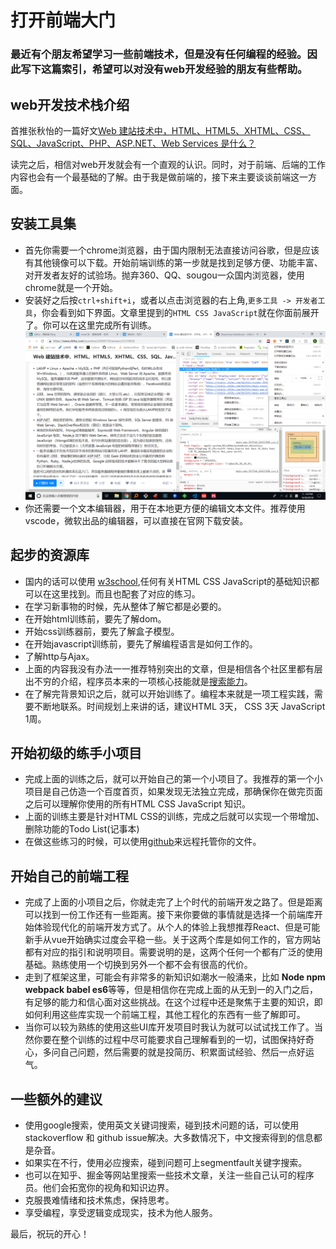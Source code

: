 打开前端大门
======

### 最近有个朋友希望学习一些前端技术，但是没有任何编程的经验。因此写下这篇索引，希望可以对没有web开发经验的朋友有些帮助。

web开发技术栈介绍
-----
首推张秋怡的一篇好文[Web 建站技术中，HTML、HTML5、XHTML、CSS、SQL、JavaScript、PHP、ASP.NET、Web Services 是什么？](https://www.zhihu.com/question/22689579/answer/22318058)

读完之后，相信对web开发就会有一个直观的认识。同时，对于前端、后端的工作内容也会有一个最基础的了解。由于我是做前端的，接下来主要谈谈前端这一方面。

安装工具集
------
- 首先你需要一个chrome浏览器，由于国内限制无法直接访问谷歌，但是应该有其他镜像可以下载。开始前端训练的第一步就是找到足够方便、功能丰富、对开发者友好的试验场。抛弃360、QQ、sougou一众国内浏览器，使用chrome就是一个开始。
- 安装好之后按`ctrl+shift+i`，或者以点击浏览器的右上角,`更多工具 -> 开发者工具`，你会看到如下界面。文章里提到的`HTML CSS JavaScript`就在你面前展开了。你可以在这里完成所有训练。
![chrome developer tool](../assets/developerTool.png)
- 你还需要一个文本编辑器，用于在本地更方便的编辑文本文件。推荐使用vscode，微软出品的编辑器，可以直接在官网下载安装。

起步的资源库
--------
- 国内的话可以使用 [w3school](http://www.w3school.com.cn/),任何有关HTML CSS JavaScript的基础知识都可以在这里找到。而且也配套了对应的练习。
- 在学习新事物的时候，先从整体了解它都是必要的。
- 在开始html训练前，要先了解dom。
- 开始css训练器前，要先了解盒子模型。
- 在开始javascript训练前，要先了解编程语言是如何工作的。
- 了解http与Ajax。
- 上面的内容我没有办法一一推荐特别突出的文章，但是相信各个社区里都有层出不穷的介绍，程序员本来的一项核心技能就是[搜索能力](https://www.zhihu.com/question/20163513/answer/15352380)。
- 在了解完背景知识之后，就可以开始训练了。编程本来就是一项工程实践，需要不断地联系。时间规划上来讲的话，建议HTML 3天， CSS 3天 JavaScript 1周。


开始初级的练手小项目
--------
- 完成上面的训练之后，就可以开始自己的第一个小项目了。我推荐的第一个小项目是自己仿造一个百度首页，如果发现无法独立完成，那确保你在做完页面之后可以理解你使用的所有HTML CSS JavaScript 知识。
- 上面的训练主要是针对HTML CSS的训练，完成之后就可以实现一个带增加、删除功能的Todo List(记事本)
- 在做这些练习的时候，可以使用[github](https://segmentfault.com/a/1190000005341489)来远程托管你的文件。

开始自己的前端工程
---------
- 完成了上面的小项目之后，你就走完了上个时代的前端开发之路了。但是距离可以找到一份工作还有一些距离。接下来你要做的事情就是选择一个前端库开始体验现代化的前端开发方式了。从个人的体验上我想推荐React、但是可能新手从vue开始确实过度会平稳一些。关于这两个库是如何工作的，官方网站都有对应的指引和说明项目。需要说明的是，这两个任何一个都有广泛的使用基础。熟练使用一个切换到另外一个都不会有很高的代价。
- 走到了框架这里，可能会有非常多的新知识如潮水一般涌来，比如 **Node npm webpack babel es6**等等，但是相信你在完成上面的从无到一的入门之后，有足够的能力和信心面对这些挑战。在这个过程中还是聚焦于主要的知识，即如何利用这些库实现一个前端工程，其他工程化的东西有一些了解即可。
- 当你可以较为熟练的使用这些UI库开发项目时我认为就可以试试找工作了。当然你要在整个训练的过程中尽可能要求自己理解看到的一切，试图保持好奇心，多问自己问题，然后需要的就是投简历、积累面试经验、然后一点好运气。

一些额外的建议
-------
- 使用google搜索，使用英文关键词搜索，碰到技术问题的话，可以使用stackoverflow 和 github issue解决。大多数情况下，中文搜索得到的信息都是杂音。
- 如果实在不行，使用必应搜索，碰到问题可上segmentfault关键字搜索。
- 也可以在知乎、掘金等网站里搜索一些技术文章，关注一些自己认可的程序员。他们会拓宽你的视角和知识边界。
- 克服畏难情绪和技术焦虑，保持思考。
- 享受编程，享受逻辑变成现实，技术为他人服务。



最后，祝玩的开心！




